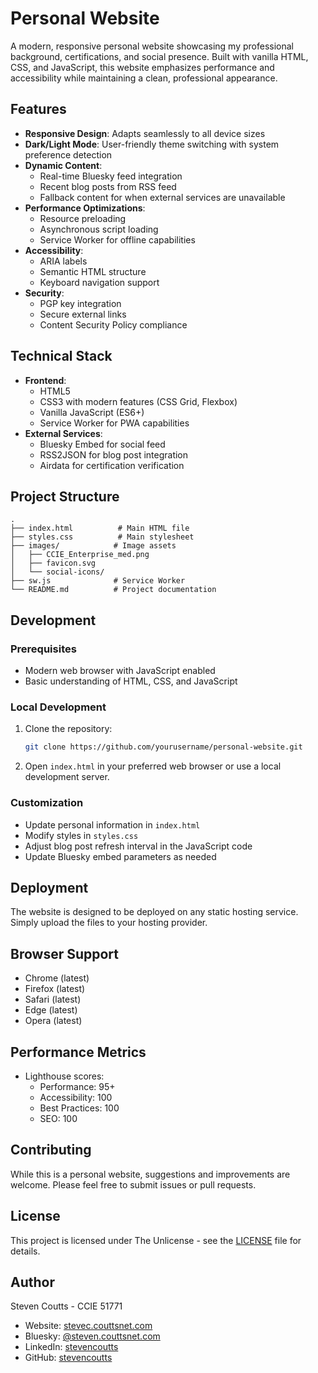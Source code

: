# Personal Website

A modern, responsive personal website showcasing my professional background, certifications, and social presence. Built with vanilla HTML, CSS, and JavaScript, this website emphasizes performance and accessibility while maintaining a clean, professional appearance.

## Features

- **Responsive Design**: Adapts seamlessly to all device sizes
- **Dark/Light Mode**: User-friendly theme switching with system preference detection
- **Dynamic Content**:
  - Real-time Bluesky feed integration
  - Recent blog posts from RSS feed
  - Fallback content for when external services are unavailable
- **Performance Optimizations**:
  - Resource preloading
  - Asynchronous script loading
  - Service Worker for offline capabilities
- **Accessibility**:
  - ARIA labels
  - Semantic HTML structure
  - Keyboard navigation support
- **Security**:
  - PGP key integration
  - Secure external links
  - Content Security Policy compliance

## Technical Stack

- **Frontend**:
  - HTML5
  - CSS3 with modern features (CSS Grid, Flexbox)
  - Vanilla JavaScript (ES6+)
  - Service Worker for PWA capabilities
- **External Services**:
  - Bluesky Embed for social feed
  - RSS2JSON for blog post integration
  - Airdata for certification verification

## Project Structure

```
.
├── index.html          # Main HTML file
├── styles.css          # Main stylesheet
├── images/            # Image assets
│   ├── CCIE_Enterprise_med.png
│   ├── favicon.svg
│   └── social-icons/
├── sw.js              # Service Worker
└── README.md          # Project documentation
```

## Development

### Prerequisites

- Modern web browser with JavaScript enabled
- Basic understanding of HTML, CSS, and JavaScript

### Local Development

1. Clone the repository:
   ```bash
   git clone https://github.com/yourusername/personal-website.git
   ```

2. Open `index.html` in your preferred web browser or use a local development server.

### Customization

- Update personal information in `index.html`
- Modify styles in `styles.css`
- Adjust blog post refresh interval in the JavaScript code
- Update Bluesky embed parameters as needed

## Deployment

The website is designed to be deployed on any static hosting service. Simply upload the files to your hosting provider.

## Browser Support

- Chrome (latest)
- Firefox (latest)
- Safari (latest)
- Edge (latest)
- Opera (latest)

## Performance Metrics

- Lighthouse scores:
  - Performance: 95+
  - Accessibility: 100
  - Best Practices: 100
  - SEO: 100

## Contributing

While this is a personal website, suggestions and improvements are welcome. Please feel free to submit issues or pull requests.

## License

This project is licensed under The Unlicense - see the [LICENSE](LICENSE) file for details.

## Author

Steven Coutts - CCIE 51771
- Website: [stevec.couttsnet.com](https://stevec.couttsnet.com)
- Bluesky: [@steven.couttsnet.com](https://bsky.app/profile/steven.couttsnet.com)
- LinkedIn: [stevencoutts](https://www.linkedin.com/in/stevencoutts/)
- GitHub: [stevencoutts](https://github.com/stevencoutts) 